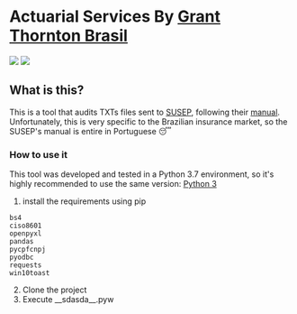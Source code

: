 # Actuarial Services By [Grant Thornton Brasil](https://www.grantthornton.com.br/en/service/advisory/actuarial-services/ "ActuarialServicesGrantThornton")
![](https://github.com/marcelo-franceschini/ActuarialServicesGrantThornton/blob/master/Docs/demo.gif)
![](https://github.com/marcelo-franceschini/ActuarialServicesGrantThornton/blob/master/Docs/notification.png)
## What is this?

This is a tool that audits TXTs files sent to [SUSEP](http://www.susep.gov.br "SUSEP"), following their [manual](https://www2.susep.gov.br/download/fip2_2/Fip22_ManualPreenchimentosetembro-2019.zip "manual").
Unfortunately, this is very specific to the Brazilian insurance market, so the SUSEP's manual is entire in Portuguese :sleeping:

### How to use it
This tool was developed and tested in a Python 3.7 environment, so it's highly recommended to use the same version:
[Python 3](https://www.python.org/downloads/ "Python 3")

1.  install the requirements using pip
```
bs4
ciso8601
openpyxl
pandas
pycpfcnpj
pyodbc
requests
win10toast
```
2. Clone the project
3. Execute \_\_sdasda__.pyw
